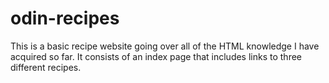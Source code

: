 # odin-recipes

This is a basic recipe website going over all of the HTML knowledge I have acquired so far. It consists of an index page that includes links to three different recipes.
